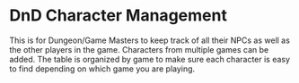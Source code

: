 # DnD Character Management

This is for Dungeon/Game Masters to keep track of all their NPCs as well as the other players in the game.
Characters from multiple games can be added.
The table is organized by game to make sure each character is easy to find depending on which game you are playing.
